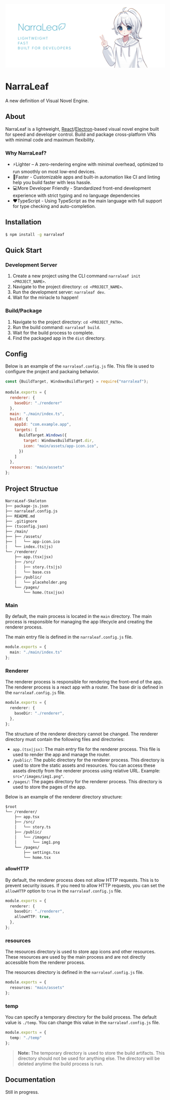 <picture>
  <source media="(prefers-color-scheme: dark)" srcset="https://raw.githubusercontent.com/NarraLeaf/.github/refs/heads/master/doc/banner-md-transparent.png">
  <source media="(prefers-color-scheme: light)" srcset="https://raw.githubusercontent.com/NarraLeaf/.github/refs/heads/master/doc/banner-md-light.png">
  <img alt="Fallback image description" src="https://raw.githubusercontent.com/NarraLeaf/.github/refs/heads/master/doc/banner-md-light.png">
</picture>

# NarraLeaf

A new definition of Visual Novel Engine.

## About

NarraLeaf is a lightweight, [React](https://react.dev/)/[Electron](https://electronjs.org/)-based visual novel engine built for speed and developer control. Build and package cross-platform VNs with minimal code and maximum flexibility.

### Why NarraLeaf?

- ⚡Lighter – A zero-rendering engine with minimal overhead, optimized to run smoothly on most low-end devices.
- 🔧Faster - Customizable apps and built-in automation like CI and linting help you build faster with less hassle.
- 💻More Developer Friendly - Standardized front-end development experience with strict typing and no language dependencies
- ❤️TypeScript - Using TypeScript as the main language with full support for type checking and auto-completion.

## Installation

```bash
$ npm install -g narraleaf
```

## Quick Start

### Development Server

1. Create a new project using the CLI command `narraleaf init <PROJECT_NAME>`.
2. Navigate to the project directory: `cd <PROJECT_NAME>`.
3. Run the development server: `narraleaf dev`.
4. Wait for the miriacle to happen!

### Build/Package

1. Navigate to the project directory: `cd <PROJECT_PATH>`.
2. Run the build command: `narraleaf build`.
3. Wait for the build process to complete.
4. Find the packaged app in the `dist` directory.

## Config

Below is an example of the `narraleaf.config.js` file. This file is used to configure the project and packaing behavior.

```javascript
const {BuildTarget, WindowsBuildTarget} = require("narraleaf");

module.exports = {
  renderer: {
    baseDir: "./renderer"
  },
  main: "./main/index.ts",
  build: {
    appId: "com.example.app",
    targets: [
      BuildTarget.Windows({
        target: WindowsBuildTarget.dir,
        icon: "main/assets/app-icon.ico",
      })
    ]
  },
  resources: "main/assets"
};
```

## Project Structue

```
NarraLeaf-Skeleton
├── package-js.json
├── narraleaf.config.js
├── README.md
├── .gitignore
├── (tsconfig.json)
├── /main/
├── ├── /assets/
├── │   └── app-icon.ico
│   └── index.(ts|js)
└── /renderer/
    ├── app.(tsx|jsx)
    ├── /src/
    │   ├── story.(ts|js)
    │   └── base.css
    ├── /public/
    │   └── placeholder.png
    └── /pages/
        └── home.(tsx|jsx)
```

### Main

By default, the main process is located in the `main` directory. The main process is responsible for managing the app lifecycle and creating the renderer process.

The main entry file is defined in the `narraleaf.config.js` file.  
```typescript
module.exports = {
  main: "./main/index.ts"
};
```

### Renderer

The renderer process is responsible for rendering the front-end of the app. The renderer process is a react app with a router. The base dir is defined in the `narraleaf.config.js` file.  
```typescript
module.exports = {
  renderer: {
    baseDir: "./renderer",
  },
};
```

The structure of the renderer directory cannot be changed. The renderer directory must contain the following files and directories:
- `app.(tsx|jsx)`: The main entry file for the renderer process. This file is used to render the app and manage the router.
- `/public/`: The public directory for the renderer process. This directory is used to store the static assets and resources. You can access these assets directly from the renderer process using relative URL. Example: `src="/images/img1.png"`.
- `/pages/`: The pages directory for the renderer process. This directory is used to store the pages of the app.

Below is an example of the renderer directory structure:

```
$root
└── /renderer/
    ├── app.tsx
    ├── /src/
    │   └── story.ts
    ├── /public/
    │   └── /images/
    │       └── img1.png
    └── /pages/
        ├── settings.tsx
        └── home.tsx
```

#### allowHTTP

By default, the renderer process does not allow HTTP requests. This is to prevent security issues. If you need to allow HTTP requests, you can set the `allowHTTP` option to `true` in the `narraleaf.config.js` file.  
```typescript
module.exports = {
  renderer: {
    baseDir: "./renderer",
    allowHTTP: true,
  },
};
```

### resources

The resources directory is used to store app icons and other resources. These resources are used by the main process and are not directly accessible from the renderer process.

The resources directory is defined in the `narraleaf.config.js` file.  
```typescript
module.exports = {
  resources: "main/assets"
};
```

### temp

You can specify a temporary directory for the build process. The default value is `./temp`. You can change this value in the `narraleaf.config.js` file.  
```typescript
module.exports = {
  temp: "./temp"
};
```

> **Note:** The temporary directory is used to store the build artifacts. This directory should not be used for anything else. The directory will be deleted anytime the build process is run.

## Documentation

Still in progress.


